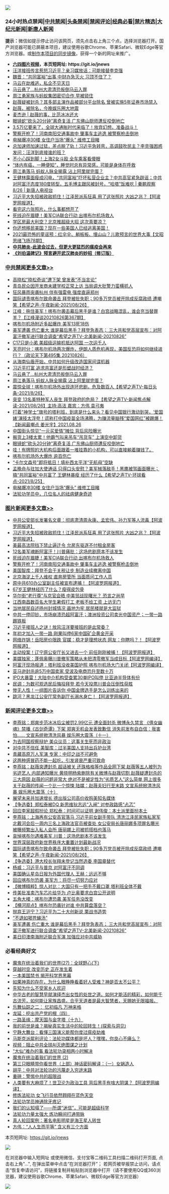 ![](https://raw.githubusercontent.com/fqnews/bnews/master/64photo/fqnews-qr.jpg)

<div id="tt">
<h3>24小时热点禁闻|<a href="#%E4%B8%AD%E5%85%B1%E7%A6%81%E9%97%BB%E6%9B%B4%E5%A4%9A%E6%96%87%E7%AB%A0">中共禁闻</a>|<a href="#%E5%9B%BE%E7%89%87%E6%96%B0%E9%97%BB%E6%9B%B4%E5%A4%9A%E6%96%87%E7%AB%A0">头条禁闻</a>|<a href="#%E6%96%B0%E9%97%BB%E8%AF%84%E8%AE%BA%E6%9B%B4%E5%A4%9A%E6%96%87%E7%AB%A0">禁闻评论|<a href="#%E5%BF%85%E7%9C%8B%E7%BB%8F%E5%85%B8%E5%A5%BD%E6%96%87">经典必看|<a href="/video.md#%E7%A6%81%E7%89%87%E7%B2%BE%E9%80%89">禁片精选</a>|<a href="https://github.com/fqnews/djy/blob/master/gb/nf1351518.md#1">大纪元新闻</a>|<a href="https://github.com/fqnews/ntdtv/blob/master/gb/prog204.md#1">新唐人新闻</a></h3>
<div><b>提示：</b>微信如提示停止访问该网页，须先点击右上角三个点，选择浏览器打开。国产浏览器可能已屏蔽本项目，建议使用谷歌Chrome、苹果Safari、微软Edge等官方浏览器。或<a href="https://github.com/fqnews/bnews/blob/master/%E5%88%B6%E4%BD%9Cgit%E7%A6%81%E9%97%BB%E9%95%9C%E5%83%8F.md">制作本项目的同步镜像</a>，获得一个新的网址来推广。</div>
<ul>
<li><b><a href="http://d1.bdrive.tk/64.mp4" target="_blank">六四图片视频</a>，本页短网址: https://git.io/jnews</b></li>
<li><a href="/comments/20210826/1613756.md">汪洋接班传言惹怒习近平？亲习媒放话：可能接替李克强</a></li>
<li><a href="/comments/20210826/1613769.md">魏晋：“共同富裕”出事 中财办急灭火 习顶不住了？</a></li>
<li><a href="/ssgc/20210826/1613826.md">马云在劫难逃，私企不见天日</a></li>
<li><a href="/cbnews/20210827/1614090.md">马云悬了…杭州大肃清恐扳倒马云入罪</a></li>
<li><a href="/cnnews/20210826/1613816.md">周江勇家族与蚂蚁集团密切合作 早被锁住</a></li>
<li><a href="/yule/20210827/1613987.md">赵薇疑被封杀？其多部主演作品被部分平台除名 曾被实施5年证券市场禁入</a></li>
<li><a href="/yule/20210827/1614055.md">赵薇，被除名，今晚娱乐圈大地震</a></li>
<li><a href="/baitai/20210827/1614255.md">麦杰逊 &#124; 赵薇的事，比范冰冰还大</a></li>
<li><a href="/cbnews/20210827/1614033.md">眼镜蛇“砍头20分钟”离奇复活 广东佛山厨师遭反咬倒地亡</a></li>
<li><a href="/bannedvideo/20210827/1614057.md">3.5万亿要来了，全球大通胀时代来临了！放弃幻想，准备战斗！</a></li>
<li><a href="/topimagenews/20210827/1613978.md">警察开枪了！河南南阳交通事故中 肇事车主逃逸 被警察枪击倒地</a></li>
<li><a href="/cbnews/20210827/1613929.md">电梯爆冲30楼 女住户当场“爆头” 维修工目睹</a></li>
<li><a href="/bannedvideo/20210827/1614257.md">总加速师加速过猛，差点脱了轨！习近平急转弯，高调鼓吹民主？李克强困惑发问：汪洋到底接谁的班？</a></li>
<li><a href="/cnnews/20210827/1614077.md">不小心踩到脚！上海2女斗殴 全车乘客看傻眼</a></li>
<li><a href="/lifebaike/20210827/1614048.md">“体内有癌，一睡便知”，睡觉时总有异常感，可能是身体在呼救</a></li>
<li><a href="/cbnews/20210827/1614089.md">周江勇落马 蚂蚁人脉全揭露 沾上阿里就完蛋？</a></li>
<li><a href="/bannedvideo/20210827/1614032.md">王健林露面瘦成闪电，“共同富裕”吓坏私营企业主？中共高官紧急辟谣；中共对阿富汗态度180度转型，五毛博主跟风被封号，“哈塔”饭难吃  | 秦鹏观察 8/26 | 新唐人电视台</a></li>
<li><a href="/topimagenews/20210827/1614310.md">习近平大失招被政敌抓住！江泽民派系狂喜 用了这张照片 大凶之兆？【阿波罗网报道】</a></li>
<li><a href="/funmedia/20210827/1614093.md">看完这六张照片，什么事都想开了</a></li>
<li><a href="/topimagenews/20210827/1614006.md">死线迫在眉睫！美军CIA联合行动 出喀布尔机场救人</a></li>
<li><a href="/cnnews/20210826/1613850.md">学区房最大利空？北京推超级大招 这次真要凉？</a></li>
<li><a href="/bannedvideo/20210826/1613870.md">你还想移民美国？现在一些美国人已经逃离美国！</a></li>
<li><a href="/bannedvideo/20210827/1614146.md">2021最恐怖的童谣预：红伞伞、躺板板、埋山山？儿歌预言的世界大事【文昭思绪飞扬78期】</a></li>
<li><b><a href="/comments/20200211/1275071.md" target="_blank">中共肺炎-此波会过去，但更大更猛烈的瘟疫会再来</a></b></li>
<li><b><a href="/comments/20200207/1272816.md" target="_blank">《刘伯温碑记》预言避开武汉肺炎的妙招（修订版）</a></b></li>
</ul>
</div>

<div class="catlist">
<h3><a href="/cbnews/" target="_blank">中共禁闻</a><span><a href="/cbnews/" target="_blank" rel="nofollow">更多文章>></a></span></h3>
<ul>
<li><a href="/cbnews/20210827/1614367.md" target="_blank">高晓松&#8221;晓松奇谈&#8221;遭下架 曾发表“不当言论”</a></li>
<li><a href="/cbnews/20210827/1614269.md" target="_blank">青岛民众因开发商未建学校正常上访 当局调大批警力蛮横抓人</a></li>
<li><a href="/cbnews/20210827/1614262.md" target="_blank">狂风暴雨突袭杭州 伴有强雷电 强度直逼郑州</a></li>
<li><a href="/comments/20210827/1614239.md" target="_blank">国际谴责喀布尔致命袭击 拜登被批失职；90多万党员被开除成反腐政绩 遭嘲笑【希望之声-午夜新闻-2021/08/26】</a></li>
<li><a href="/cbnews/20210827/1614237.md" target="_blank">江峰：拖住美军！喀布尔袭击幕后黑手是谁？白宫战略混乱，谁会充当替罪羊？【江峰漫谈20210826第367期】</a></li>
<li><a href="/cbnews/20210827/1614201.md" target="_blank">喀布尔机场附近多起爆炸 美军13死18伤</a></li>
<li><a href="/comments/20210827/1614193.md" target="_blank">美军遭袭  伤亡重大 谁是幕后黑手？拜登急表态； 三大共和党高层宣布：对阿富汗撤军进行联合调查“希望之声TV-北美新闻-20210826”</a></li>
<li><a href="/cbnews/20210827/1614187.md" target="_blank">C17只是小弟 美超级运输机抵达阿国 一次运千人</a></li>
<li><a href="/cbnews/20210827/1614186.md" target="_blank">天亮时分：喀布尔机场两次爆炸，伊朗人质危机再现，美国反恐将如何继续进行？（政论天下第495集 20210826）</a></li>
<li><a href="/cbnews/20210827/1614105.md" target="_blank">从海南仙盾开始，中共如何升级改造国家间谍机器</a></li>
<li><a href="/cbnews/20210827/1614091.md" target="_blank">习近平打富 追求共富还是形塑战时经济？</a></li>
<li><a href="/cbnews/20210827/1614090.md" target="_blank">马云悬了…杭州大肃清恐扳倒马云入罪</a></li>
<li><a href="/cbnews/20210827/1614089.md" target="_blank">周江勇落马 蚂蚁人脉全揭露 沾上阿里就完蛋？</a></li>
<li><a href="/comments/20210827/1614067.md" target="_blank">震惊全球！喀布尔机场外出现连环悲剧，危及数百人【希望之声TV-每日头条-2021/8/26】</a></li>
<li><a href="/comments/20210827/1614066.md" target="_blank">突变 13名美特种军人丧生 拜登政府的危局？【希望之声TV-新闻焦点解读-2021/08/26】主持:高洁  嘉宾：方伟  袁弓夷</a></li>
<li><a href="/comments/20210827/1614065.md" target="_blank">打着“神学士”旗号的塔利班，到底是什么来头？看见中国银行激动到哭，‘爱国婊’演技太浮夸！谎称打中国疫苗全场沸腾，为赚流量脑残“爱国网红”被踢爆！【新闻最嘲点 姜光宇】2021.08.26</a></li>
<li><a href="/cbnews/20210827/1614040.md" target="_blank">中国街头惊见“一元买爱情”摊位 背后风险曝光</a></li>
<li><a href="/cbnews/20210827/1614034.md" target="_blank">搬货上3楼太累！他霸气叫来吊车“吊货车” 上演空中卸货</a></li>
<li><a href="/cbnews/20210827/1614033.md" target="_blank">眼镜蛇“砍头20分钟”离奇复活 广东佛山厨师遭反咬倒地亡</a></li>
<li><a href="/cbnews/20210827/1614010.md" target="_blank">哇！有牌照的大机构后面跟着一堆挂靠的小机构，可以直接躺着赚钱了。</a></li>
<li><a href="/cbnews/20210827/1613986.md" target="_blank">喀布尔机场外大爆炸 逾百伤亡</a></li>
<li><a href="/cbnews/20210827/1613961.md" target="_blank">“卡尔文森号”即将抵日！填补西太平洋“无航母”空缺</a></li>
<li><a href="/comments/20210827/1613932.md" target="_blank">孟晚舟与驻加大使通话 只得口头安慰？美军械落敌手！黑鹰被驾画面曝光；搞“共同富裕”中共富了 王健林暴瘦 经历了什么【希望之声TV-环球看点-2021/8/25】</a></li>
<li><a href="/cbnews/20210827/1613929.md" target="_blank">电梯爆冲30楼 女住户当场“爆头” 维修工目睹</a></li>
<li><a href="/cbnews/20210826/1613827.md" target="_blank">法轮功学员中，几位名人的祛病健身奇迹</a></li>

</ul>
</div>
<div class="catlist">
<h3><a href="/topimagenews/" target="_blank">图片新闻</a><span><a href="/topimagenews/" target="_blank" rel="nofollow">更多文章>></a></span></h3>
<ul>
<li><a href="/topimagenews/20210827/1614355.md" target="_blank">中共公安部长发署名文章：彻底肃清周永康、孟宏伟、孙力军等人流毒【阿波罗网报道】</a></li>
<li><a href="/topimagenews/20210827/1614310.md" target="_blank">习近平大失招被政敌抓住！江泽民派系狂喜 用了这张照片 大凶之兆？【阿波罗网报道】</a></li>
<li><a href="/topimagenews/20210827/1614206.md" target="_blank">美最高法院挡下禁止逼迁令 允房东驱逐不付租金房客</a></li>
<li><a href="/topimagenews/20210827/1614205.md" target="_blank">12名美军魂断阿富汗！川普痛批：这场悲剧原本不该发生</a></li>
<li><a href="/topimagenews/20210827/1614006.md" target="_blank">死线迫在眉睫！美军CIA联合行动 出喀布尔机场救人</a></li>
<li><a href="/topimagenews/20210827/1613978.md" target="_blank">警察开枪了！河南南阳交通事故中 肇事车主逃逸 被警察枪击倒地</a></li>
<li><a href="/topimagenews/20210827/1613928.md" target="_blank">美国智库：拜登不会于关税让步 制造业续撤离中国</a></li>
<li><a href="/topimagenews/20210826/1613688.md" target="_blank">北京海淀上千人维权 直奔房管所 当面质问工作人员</a></li>
<li><a href="/topimagenews/20210826/1613619.md" target="_blank">原中共610办公室副主任被宣布逮捕！【阿波罗网报道】</a></li>
<li><a href="/topimagenews/20210826/1613233.md" target="_blank">67岁王健林经历了什么？瘦得皮包骨</a></li>
<li><a href="/topimagenews/20210826/1613193.md" target="_blank">华尔街“老行尊”与京官会晤 中美贸战现曙光？ 恐言之尚早</a></li>
<li><a href="/topimagenews/20210825/1612927.md" target="_blank">江西南昌数百名大学生暑假打工 老板不给工资 上访无门</a></li>
<li><a href="/topimagenews/20210825/1612918.md" target="_blank">当地居民自述扬州封城情况 画地为牢 居民楼就是大监狱</a></li>
<li><a href="/topimagenews/20210824/1612393.md" target="_blank">中共一停印钞，市场崩溃恐超阿富汗；澳洲投资公司卖光中国资产；一带一路踢铁板</a></li>
<li><a href="/topimagenews/20210824/1612385.md" target="_blank">习近平接班人之谜！放风汪洋要接班的是此常委？</a></li>
<li><a href="/topimagenews/20210823/1611841.md" target="_blank">年初才加入一带一路 刚果叫停6家中国矿企黄金开采</a></li>
<li><a href="/topimagenews/20210823/1611626.md" target="_blank">网络炸锅！岳阳房价限跌 官媒：稳才是理想状态 网友：你瞎吗？！【阿波罗网报道】</a></li>
<li><a href="/topimagenews/20210823/1611570.md" target="_blank">主动投案！辽宁原公安厅长又进去一个 前任刚刚被捕！【阿波罗网报道】</a></li>
<li><a href="/topimagenews/20210823/1611464.md" target="_blank">美媒独家：蓬佩奥曝川普撤军策略从未把清零撤军当成目标【阿波罗网编译】</a></li>
<li><a href="/topimagenews/20210823/1611372.md" target="_blank">阿富汗现场报道：塔利班没收美国护照 喀布尔机场大门关闭【阿波罗网编译】</a></li>
<li><a href="/topimagenews/20210823/1611345.md" target="_blank">亚马逊封杀逾5万中国卖家 受波及电商恐升至数十万</a></li>
<li><a href="/topimagenews/20210823/1611344.md" target="_blank">IPO大暴雷！大陆中介机构受查累30单IPO叫停 比亚迪半导体有份</a></li>
<li><a href="/topimagenews/20210823/1611304.md" target="_blank">民调：为数可观选民后悔投拜登 若今天投票川普会压倒性获胜</a></li>
<li><a href="/topimagenews/20210822/1611175.md" target="_blank">惨无人性！一组图片告诉你 中国金牌选手是怎么训练出来的</a></li>
<li><a href="/topimagenews/20210822/1611004.md" target="_blank">跳河？黑龙江公安厅常务副厅长溺水身亡！【阿波罗网报道】</a></li>

</ul>
</div>
<div class="catlist">
<h3><a href="/comments/" target="_blank">新闻评论</a><span><a href="/comments/" target="_blank" rel="nofollow">更多文章>></a></span></h3>
<ul>
<li><a href="/comments/20210827/1614361.md" target="_blank">李燕铭：郑爽步范冰冰后尘被罚2.99亿元 遭全面封杀 微博永久禁言 《倩女幽魂》禁播《古剑奇谭》下架 郑爽无机会发表致歉信 消失前发布自白信：我害怕…… 文宣系统掀清洗风暴 娱乐圈大震荡（十一）</a></li>
<li><a href="/comments/20210827/1614353.md" target="_blank">为去阿国视察辩护 美众议员：这事关生死而非政治</a></li>
<li><a href="/comments/20210827/1614352.md" target="_blank">对中共不信任 美智库：过半美国人支持出兵护台湾</a></li>
<li><a href="/comments/20210827/1614327.md" target="_blank">青藏高原万人军演 专家：中印之战不可避免</a></li>
<li><a href="/comments/20210827/1614326.md" target="_blank">这两种感冒药不能一起吃，引发肾衰严重可致命</a></li>
<li><a href="/comments/20210827/1614302.md" target="_blank">李燕铭：赵薇突遭封杀 超话被关 还珠格格等作品全网下架 赵薇等五人被列为劣迹艺人 内部通知曝光 黄晓明杨紫删除有关微博与赵薇切割 赵薇疑遭封杀的三大原因 赵薇的问题非常大 绝对不是被定性为“劣质艺人”这么简单 网上很多关于赵薇的传闻一个比一个惊悚 陆媒：赵薇夫妇行至末路 文宣系统掀清洗风暴 娱乐圈大震荡（十）</a></li>
<li><a href="/comments/20210827/1614290.md" target="_blank">展望未来并加速增长 德出版公司高价收购美知名媒体</a></li>
<li><a href="/comments/20210827/1614266.md" target="_blank">【争选委】郑松泰被DQ 新思维狄志远“入闸” 对参政路感“忐忑”</a></li>
<li><a href="/comments/20210827/1614265.md" target="_blank">回应李家超假扮论 郑松泰：时间可以证明 谢伟俊：本土派里面扮本土</a></li>
<li><a href="/comments/20210827/1614260.md" target="_blank">李燕铭：上海再有公安高官落马 习近平前女副手带队 清洗江泽民家族私家军 北戴河会后一周内三名上海政法官员被查处 女公安局长唐丽娜多项罪名曝光 被曝频繁出入私人会所 唐丽娜上司被抓搭档也落马</a></li>
<li><a href="/comments/20210827/1614259.md" target="_blank">哀悼喀布尔遇难美军 川普：这场悲剧本不该发生</a></li>
<li><a href="/comments/20210827/1614244.md" target="_blank">世界深层政府新世界秩序大重置计划最新战况</a></li>
<li><a href="/comments/20210827/1614239.md" target="_blank">国际谴责喀布尔致命袭击 拜登被批失职；90多万党员被开除成反腐政绩 遭嘲笑【希望之声-午夜新闻-2021/08/26】</a></li>
<li><a href="/comments/20210827/1614229.md" target="_blank">【争选委】港大校长张翔未登记当然选委 李国章替代</a></li>
<li><a href="/comments/20210827/1614228.md" target="_blank">杨威：习近平与普京 对阿富汗不同调</a></li>
<li><a href="/comments/20210827/1614227.md" target="_blank">美国确认星岛日报为外国代理人 王赫：远远不够</a></li>
<li><a href="/comments/20210827/1614218.md" target="_blank">回应喀布尔恐袭 美军方：将尽一切努力应对</a></li>
<li><a href="/comments/20210827/1614213.md" target="_blank">【微博精粹】惊人对比：大国只有一把手不戴口罩 塔利班全体不戴</a></li>
<li><a href="/comments/20210827/1614209.md" target="_blank">传美批准卖汽车芯片给华为 卢比奥要求白宫公开说明</a></li>
<li><a href="/comments/20210827/1614208.md" target="_blank">五角大楼：喀布尔遭恐袭 美军任务没改变</a></li>
<li><a href="/comments/20210827/1614207.md" target="_blank">【横河观点】喀布尔恐袭针对谁 中共算盘落空？</a></li>
<li><a href="/comments/20210827/1614199.md" target="_blank">抛弃王沪宁？习近平为二十大创新说 栗战书造势</a></li>
<li><a href="/comments/20210827/1614197.md" target="_blank">“不退如喝苍蝇汤”</a></li>
<li><a href="/comments/20210827/1614193.md" target="_blank">美军遭袭  伤亡重大 谁是幕后黑手？拜登急表态； 三大共和党高层宣布：对阿富汗撤军进行联合调查“希望之声TV-北美新闻-20210826”</a></li>
<li><a href="/comments/20210827/1614176.md" target="_blank">美日印澳南海附近联合军演 加强应对中共威胁</a></li>

</ul>
</div>

<div class="catlist">
<h3>必看经典好文</h3>
<ul>
<li><a href="/comments/20181224/1052333.md" target="_blank">魔鬼在统治着我们的世界(27)：全球野心(下)</a></li>
<li><a href="/comments/20200626/1259925.md" target="_blank">穿越时空 改变历史 正在发生着</a></li>
<li><a href="/lifebaike/20210222/1491794.md" target="_blank">一本美国禁书 揭开科学界黑幕</a></li>
<li><a href="/comments/20200623/1346844.md" target="_blank">如果神真的存在，为什么眼睁睁看着好人受难？神是否太不公平？</a></li>
<li><a href="/comments/20200620/1346848.md" target="_blank">先知为什么不受家乡人欢迎</a></li>
<li><a href="/comments/20210420/1529876.md" target="_blank">中华古老的智慧早就演绎杰出女性的处世之道。如何才能活的精彩，如何能千古流芳，如何能让家族昌盛。合乎天道者是最大智慧者，天赐她无限福报。</a></li>
<li><a href="/tculture/20170711/790081.md" target="_blank">乐舞仙踪之二： 忆初临凡 万神来格</a></li>
<li><a href="/comments/20200930/1405812.md" target="_blank">龙延：挖出共产党的根（四）</a></li>
<li><a href="/topimagenews/20180327/919935.md" target="_blank">一路圣缘：摩天国与金字塔（十九）</a></li>
<li><a href="/comments/20200715/1359453.md" target="_blank">我的前世是谁？揭秘真实生活中的轮回转生！(探索与洞见)</a></li>
<li><a href="/comments/20200527/1273654.md" target="_blank">宁静大舞台：看懂三国演义能帮你度过瘟疫劫难</a></li>
<li><a href="/comments/20210207/1482940.md" target="_blank">马斯克派犀利评论：法轮功媒体都是坏人？嘿嘿，你良心不痛么？</a></li>
<li><a href="/comments/20201221/1451945.md" target="_blank">视频：阻止中共全球AI灭绝图谋之计划</a></li>
<li><a href="/cbnews/20210428/1535533.md" target="_blank">“大仙”难办的事  看法轮功录相两小时解决</a></li>
<li><a href="/topimagenews/20180520/944940.md" target="_blank">魔鬼在统治着我们的世界 (2)</a></li>
<li><a href="/comments/20200426/1319648.md" target="_blank">第三只眼睛带你看世界（上部）神话密码解译：（一）女娲造人</a></li>
<li><a href="/cbnews/20200720/1363328.md" target="_blank">胡平：中共对法轮功的污蔑走入穷途末路</a></li>
<li><a href="/comments/20200717/1362287.md" target="_blank">重磅：警惕中共的超限战</a></li>
<li><a href="/cnnews/20201226/1455352.md" target="_blank">人类要有大麻烦了！世卫沦为政治工具 背后黑手有啥大阴谋？【阿波罗网编译】</a></li>
<li><a href="/cnnews/20210512/1544604.md" target="_blank">修炼法轮功 女飞行员依然翱翔在蓝色天空</a></li>
<li><a href="/health/20170626/780263.md" target="_blank">法轮功学员神通除牙疼记</a></li>
<li><a href="/sohnews/20161029/607205.md" target="_blank">我们的认知塌了——所谓“迷信”，可能是超级科学</a></li>
<li><a href="/cbnews/20200816/1381005.md" target="_blank">法轮功力量太强大 炼功瞬间打通带脉</a></li>
<li><a href="/comments/20200523/1332915.md" target="_blank">真人轮回案例：著名电影明星是海王星人转世</a></li>
<li><a href="/comments/20200720/1363377.md" target="_blank">方伟：“人人生而平等” 含义有三个方面</a></li>

</ul>
</div>

本页短网址: https://git.io/jnews

![](https://raw.githubusercontent.com/fqnews/bnews/master/64photo/fqnews-qr.jpg)

在浏览器中输入短网址 或使用微信、支付宝等二维码工具扫描二维码打开页面, 点击右上角"...", 在弹出菜单中点击“在浏览器打开”； 若网页被举报禁止访问，请点击“恢复申请访问”，将链接复制并粘贴到浏览器中打开（请不要使用QQ或360浏览器，建议使用谷歌Chrome、苹果Safari、微软Edge等官方浏览器）

![](https://raw.githubusercontent.com/fqnews/bnews/master/64photo/wx.jpg)